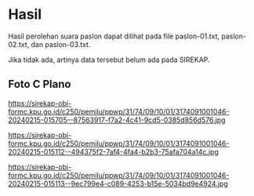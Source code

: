 # Hasil

Hasil perolehan suara paslon dapat dilihat pada file paslon-01.txt, paslon-02.txt, dan paslon-03.txt.

Jika tidak ada, artinya data tersebut belum ada pada SIREKAP.

## Foto C Plano

https://sirekap-obj-formc.kpu.go.id/c250/pemilu/ppwp/31/74/09/10/01/3174091001046-20240215-015705--87563917-f7a2-4c41-9cd5-0385d856d576.jpg

https://sirekap-obj-formc.kpu.go.id/c250/pemilu/ppwp/31/74/09/10/01/3174091001046-20240215-015112--494375f2-7af4-4fa4-b2b3-75afa704a14c.jpg

https://sirekap-obj-formc.kpu.go.id/c250/pemilu/ppwp/31/74/09/10/01/3174091001046-20240215-015113--9ec799e4-c089-4253-b15e-5034bd9e4924.jpg
